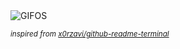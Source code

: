<div align="justify">
<picture>
    <source media="(prefers-color-scheme: dark)" srcset="https://i.ibb.co/hxjGfmcs/output-gif.gif">
    <source media="(prefers-color-scheme: light)" srcset="https://i.ibb.co/hxjGfmcs/output-gif.gif">
    <img alt="GIFOS" src="https://i.ibb.co/hxjGfmcs/output-gif.gif">
</picture>

<sub><i>inspired from [x0rzavi/github-readme-terminal](https://github.com/x0rzavi/github-readme-terminal)</i></sub>

</div>

<!-- Image deletion URL: https://ibb.co/vCGNYjh1/35bbb2632954647f296f8a106ab07b38 -->
